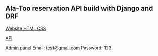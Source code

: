 ## Ala-Too reservation API build with Django and DRF

[Website HTML CSS](https://bolotzhusupekov07.github.io/shiny-spoon/)

[API](https://alatoo-room-booking.herokuapp.com/)

[Admin panel](https://alatoo-room-booking.herokuapp.com/ru/admin/)
Email: test@gmail.com
Password: 123
